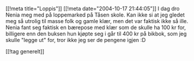 [[!meta  title="Loppis"]]
[[!meta  date="2004-10-17 21:44:05"]]
I dag dro Nenia meg med på loppemarked på Tåsen skole. Kan ikke si at jeg gledet meg så utrolig til masse folk og gamle klær, men det var faktisk ikke så ille. Nenia fant seg faktisk en bærepose med klær som de skulle ha 100 kr for, billigere enn den buksen hun kjøpte seg i går til 400 kr på bikbok, som jeg skulle "legge ut" for, tror ikke jeg ser de pengene igjen :D

[[!tag  generelt]]